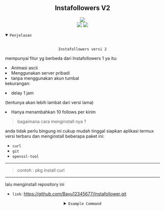 <h2 align="center">Instafollowers V2</h2>
<p align="center">
<img src="https://img.shields.io/static/v1?label=followers&message=%20&logo=instagram&style=for-the-badge"><br>
<img src="https://img.shields.io/static/v1?label=by+pejuang+kentang&message=%20&logo=nano&style=plastic&color=green">
<img src="https://img.shields.io/static/v1?label=version&message=0.1v&logo=apache&style=plastic&color=green">
</p>

<details open>
    <summary><code>Penjelasan</code></summary>
  <div><br>
<p align="center"><code>Instafollowers versi 2</code></p>

mempunyai fitur yg berbeda dari Instafollowers 1
ya itu:
        <li>Animasi ascii</li>
        <li>Menggunakan server pribadi</li>
        <li>tanpa menggunakan akun tumbal</li>
kekurangan:
<li>delay 1 jam</li><p>(tentunya akan lebih lambat dari versi lama)</p>
<li>Hanya menambahkan 10 follows per kirim</li>
</div></details>

> bagaimana cara menginstall nya ?

anda tidak perlu bingung ini cukup mudah
tinggal siapkan aplikasi termux versi terbaru
dan menginstall beberapa paket ini:

- `curl`
- `git`
- `openssl-tool`
--------------------------
> contoh : pkg install curl
--------------------------

lalu menginstall repository ini
- `link`: https://github.com/Bayu12345677/Instafollower.git

<div align="center">
    <details close><summary><code>Example Command</code></summary>
      <div>

```bash
pkg update
pkg upgrade
pkg install make
pkg install cmake
pkg install git
pkg install openssl-tool
git clone https://github.com/Bayu12345677/Instafollower.git
cd Instafollower
bash gradle.build
```
<br>
      </div>
    </details>
